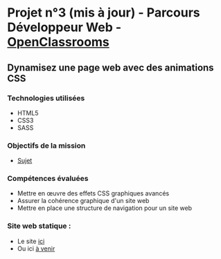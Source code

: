 # Projet n°3 (mis à jour) - Parcours Développeur Web - [OpenClassrooms](https://openclassrooms.com/ "OpenClassrooms")

## Dynamisez une page web avec des animations CSS

### Technologies utilisées
 * HTML5
 * CSS3
* SASS

### Objectifs de la mission
* [Sujet](sujet)

### Compétences évaluées
* Mettre en œuvre des effets CSS graphiques avancés
* Assurer la cohérence graphique d'un site web
* Mettre en place une structure de navigation pour un site web

### Site web statique :

* Le site [ici](https://cynrim.github.io/Projet3bis-Ohmyfood/)
* Ou ici [à venir](a-venir)
